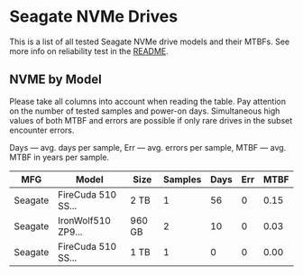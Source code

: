 Seagate NVMe Drives
===================

This is a list of all tested Seagate NVMe drive models and their MTBFs. See more
info on reliability test in the [README](https://github.com/linuxhw/SMART).

NVME by Model
------------

Please take all columns into account when reading the table. Pay attention on the
number of tested samples and power-on days. Simultaneous high values of both MTBF
and errors are possible if only rare drives in the subset encounter errors.

Days   — avg. days per sample,
Err    — avg. errors per sample,
MTBF   — avg. MTBF in years per sample.

| MFG       | Model              | Size   | Samples | Days  | Err   | MTBF   |
|-----------|--------------------|--------|---------|-------|-------|--------|
| Seagate   | FireCuda 510 SS... | 2 TB   | 1       | 56    | 0     | 0.15   |
| Seagate   | IronWolf510 ZP9... | 960 GB | 2       | 10    | 0     | 0.03   |
| Seagate   | FireCuda 510 SS... | 1 TB   | 1       | 0     | 0     | 0.00   |
